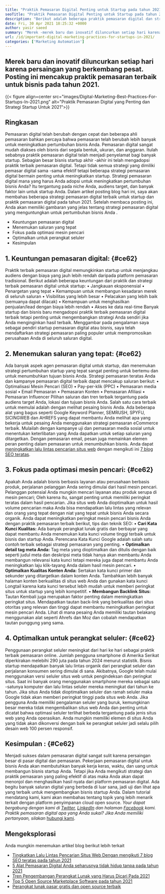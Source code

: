 ```yaml
---
title: "Praktik Pemasaran Digital Penting untuk Startup pada tahun 2021" 
seoTitle: "Praktik Pemasaran Digital Penting untuk Startup pada tahun 2021" 
description: "Berikut adalah beberapa praktik pemasaran digital dan strategi pemasaran digital terbaik untuk startup dan tren bisnis yang akan kita lihat pada tahun 2021." 
date: Fri, 30 Apr 2021 18:25:32 +0000
author: yasir saeed
summary: "Merek -merek baru dan inovatif diluncurkan setiap hari karena persaingan yang berkembang pesat. Posting ini mencakup praktik pemasaran terbaik untuk bisnis pada tahun 2021." 
url: /id/important-digital-marketing-practices-for-startups-in-2021/
categories: ['Marketing Automation']
---
```


## Merek baru dan inovatif diluncurkan setiap hari karena persaingan yang berkembang pesat. Posting ini mencakup praktik pemasaran terbaik untuk bisnis pada tahun 2021.

{{< figure align=center src="images/Digital-Marketing-Best-Practices-For-Startups-In-2021.png" alt="Praktik Pemasaran Digital yang Penting dan Strategi Startup Untuk 2021">}}


## **Ringkasan**
Pemasaran digital telah berubah dengan cepat dan beberapa ahli pemasaran bahkan percaya bahwa pemasaran telah berubah lebih banyak untuk meningkatkan pertumbuhan bisnis Anda. Pemasaran digital sangat mudah diakses oleh bisnis dari segala bentuk, ukuran, dan anggaran. Itulah sebabnya praktik pemasaran digital telah menjadi penyelamat bagi banyak startup.
Sebagian besar bisnis startup akhir -akhir ini telah mengadopsi praktik terbaik pemasaran digital. Tetapi tidak semua strategi yang dimiliki pemasar digital sama -sama efektif tetapi beberapa strategi pemasaran digital bermain penting untuk meningkatkan startup. Strategi pemasaran digital mana yang harus Anda adopsi untuk meningkatkan pertumbuhan bisnis Anda? Itu tergantung pada niche Anda, audiens target, dan banyak faktor lain untuk startup Anda.
Dalam artikel posting blog hari ini, saya akan membahas beberapa strategi pemasaran digital terbaik untuk startup dan praktik pemasaran digital pada tahun 2021. Setelah membaca posting ini, Anda akan memiliki gambaran yang jelas tentang strategi pemasaran digital yang menguntungkan untuk pertumbuhan bisnis Anda .
  * Keuntungan pemasaran digital
  * Menemukan saluran yang tepat
  * Fokus pada optimasi mesin pencari
  * Optimalkan untuk perangkat seluler
  * Kesimpulan

## 1. **Keuntungan pemasaran digital:**    {#ce62}
Praktik terbaik pemasaran digital memungkinkan startup untuk menjangkau audiens dengan biaya yang jauh lebih rendah daripada platform pemasaran tradisional. Berikut adalah beberapa keuntungan dari praktik dan strategi terbaik pemasaran digital untuk startup:
• Jangkauan eksponensial
• Penargetan yang tepat
• Kemampuan untuk membangun kesadaran merek di seluruh saluran
• Visibilitas yang lebih besar
• Pelacakan yang lebih baik (semuanya dapat dilacak)
• Kemampuan untuk menghasilkan penjualan/lead dengan biaya lebih rendah
• Akses ke data real-time
Banyak startup dan bisnis baru mengadopsi praktik terbaik pemasaran digital terbaik tetapi penting untuk mengembangkan strategi Anda sendiri jika Anda menginginkan hasil terbaik. Menggambar pada pengalaman saya sebagai pendiri startup pemasaran digital atau bisnis, saya telah mendaftarkan strategi pemasaran paling populer untuk mempromosikan perusahaan Anda di seluruh saluran digital.

## 2. **Menemukan saluran yang tepat:**    {#ce62}
Ada banyak aspek agen pemasaran digital untuk startup, dan menemukan strategi pertumbuhan startup yang tepat sangat penting untuk bertemu dan untuk menumbuhkan tujuan bisnis Anda. Strategi pemasaran teratas Anda dan kampanye pemasaran digital terbaik dapat mencakup saluran berikut:
• Optimalisasi Mesin Pencari (SEO)
• Pay-per-klik (PPC)
• Pemasaran media sosial
• Email Pemasaran
• Pemasaran Konten
• Pemasaran Afiliasi
• Pemasaran Influencer
Pilihan saluran dan tren terbaik tergantung pada audiens target Anda, lokasi dan tujuan bisnis Anda.
Salah satu cara terbaik untuk memulai adalah dengan melihat pesaing bisnis Anda. Ada beberapa alat yang bagus seperti Google Keyword Planner, SEMRUSH, SPYFU, SICINGWEB dan AHREFS yang dapat membantu Anda melihat apa yang bekerja untuk pesaing Anda menggunakan strategi pemasaran eCommerce terbaik. Mulailah dengan kampanye uji dan pemasaran media sosial untuk menentukan keterlibatan yang Anda dapatkan untuk setiap saluran yang ditargetkan. Dengan pemasaran email, pesan juga memainkan elemen peran penting dalam pemasaran untuk menumbuhkan bisnis. Anda dapat [meningkatkan lalu lintas pencarian situs web][1] dengan mengikuti ini [7 blog SEO teratas][1].

## 3. **Fokus pada optimasi mesin pencari:**    {#ce62}
Apakah Anda adalah bisnis berbasis layanan atau perusahaan berbasis produk, perjalanan pelanggan Anda sering dimulai dari hasil mesin pencari. Pelanggan potensial Anda mungkin mencari layanan atau produk serupa di mesin pencari; Oleh karena itu, sangat penting untuk memiliki peringkat teratas dalam hasil pencarian. Jika situs web Anda dioptimalkan untuk hasil volume pencarian maka Anda bisa mendapatkan lalu lintas yang relevan dan orang yang tepat dengan niat yang tepat untuk bisnis Anda secara organik.
Anda dapat meningkatkan peringkat mesin pencari bisnis Anda dengan praktik pemasaran terbaik berikut, tips dan teknik SEO:
• **Cari Kata Kunci Kualitas:**  Ada banyak perangkat lunak gratis dan berbayar yang dapat membantu Anda menemukan kata kunci volume tinggi terbaik untuk bisnis dan startup Anda. Perencana Kata Kunci Google adalah salah satu contoh terbaik sebagai strategi pemasaran yang penting.
• **Optimalkan detail tag meta Anda:**  Tag meta yang dioptimalkan dan ditulis dengan baik seperti judul meta dan deskripsi meta tidak hanya akan membantu Anda membangun relevansi kata kunci tetapi mereka juga dapat membantu Anda meningkatkan laju klik-tayang Anda dalam hasil mesin pencari.
• **Optimalkan Kualitas Konten Anda:**  Sertakan kata kunci primer dan sekunder yang ditargetkan dalam konten Anda. Tambahkan lebih banyak halaman konten berkualitas di situs web Anda dan gunakan kata kunci Longtail karena kata kunci tersebut lebih mudah untuk memberi peringkat situs untuk startup yang lebih kompetitif.
• **Membangun Backlink Situs:**  Tautan Kembali juga merupakan faktor penting dalam meningkatkan peringkat situs. Mendapatkan tautan back-link yang berkualitas dari situs otoritas yang relevan dan tinggi dapat membantu meningkatkan peringkat mesin pencari Anda. Lihat di mana pesaing Anda memiliki tautan belakang menggunakan alat seperti Ahrefs dan Moz dan cobalah mendapatkan tautan punggung yang sama.

## 4. **Optimalkan untuk perangkat seluler:**    {#ce62}
Penggunaan perangkat seluler meningkat dari hari ke hari sebagai praktik terbaik pemasaran online. Jumlah pengguna smartphone di Amerika Serikat diperkirakan melebihi 290 juta pada tahun 2024 menurut statistik. Bisnis startup mendapatkan banyak lalu lintas organik dari perangkat seluler dan perjalanan konsumen sering dimulai di sana. Akibatnya, Google telah mulai menggunakan versi seluler situs web untuk pengindeksan dan peringkat situs.
Saat ini banyak orang menggunakan smartphone mereka sebagai satu -satunya komputer dan lalu lintas seluler mereka meningkat dari tahun ke tahun. Jika situs Anda tidak dioptimalkan seluler dan ramah seluler maka Google tidak akan memberi peringkat tinggi pada situs web Anda. Jika pengguna Anda memiliki pengalaman seluler yang buruk, kemungkinan besar mereka tidak mengembalikan situs web Anda dan penting untuk dicatat bahwa optimasi seluler terlihat berbeda tergantung pada jenis situs web yang Anda operasikan. Anda mungkin memiliki elemen di situs Anda yang tidak akan dikonversi dengan baik ke perangkat seluler jadi selalu pilih desain web 100 persen responsif.

## **Kesimpulan** :   {#Ce62}
Menjadi sukses dalam pemasaran digital sangat sulit karena persaingan besar di pasar digital dan pemasaran. Pekerjaan pemasaran digital untuk bisnis Anda akan membutuhkan banyak kerja keras, waktu, dan uang untuk membangun bisnis startup Anda. Tetapi jika Anda mengikuti strategi dan praktik pemasaran yang paling efektif di atas maka Anda akan dapat menonjol dan menghasilkan hasil nyata dari platform pemasaran digital. Ada begitu banyak saluran digital yang berbeda di luar sana, jadi uji dan lihat apa yang terbaik untuk mengembangkan bisnis startup Anda. Dalam tutorial mendatang kami, kami akan membahas tentang topik yang lebih menarik terkait dengan platform penyimpanan cloud open source.
_Your dapat bergabung dengan kami di [Twitter][2], [LinkedIn][3] dan halaman [Facebook][4] kami. Praktik pemasaran digital apa yang Anda sukai? Jika Anda memiliki pertanyaan, silakan_ [hubungi kami][5].

## Mengeksplorasi
Anda mungkin menemukan artikel blog berikut lebih terkait
  * [Tingkatkan Lalu Lintas Pencarian Situs Web Dengan mengikuti 7 blog SEO teratas pada tahun 2021][1]
  * [5 Alat Pemasaran Digital Anda seharusnya tidak hidup tanpa pada tahun 2021][6]
  * [Tren Pengembangan Perangkat Lunak yang Harus Dicari Pada 2021][7]
  * [Top 5 Open Source Marketplace Software pada tahun 2021][8]
  * [Perangkat lunak pasar gratis dan open source terbaik][9]

  
[1]: https://blog.containerize.com/blogging/increase-website-search-traffic-by-following-top-7-seo-blogs/
[2]: https://twitter.com/containerize_co
[3]: https://www.linkedin.com/company/containerize/
[4]: http://facebook.com/containerize
[5]: mailto:yasir.saeed@aspose.com
[6]: https://blog.containerize.com/2021/01/03/5-digital-marketing-tools-you-shouldn%e2%80%99t-live-without-in-2021/
[7]: https://blog.containerize.com/marketplace/top-5-open-source-marketplace-software-in-2021/
[8]: https://blog.containerize.com/content-management/integrate-mautic-with-joomla-for-marketing-automation/
[9]: https://products.containerize.com/marketplace/
